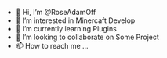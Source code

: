- 👋 Hi, I’m @RoseAdamOff
- 👀 I’m interested in Minercaft Develop
- 🌱 I’m currently learning Plugins 
- 💞️ I’m looking to collaborate on Some Project
- 📫 How to reach me ...

<!---
RoseAdamOff/RoseAdamOff is a ✨ special ✨ repository because its `README.md` (this file) appears on your GitHub profile.
You can click the Preview link to take a look at your changes.
--->
